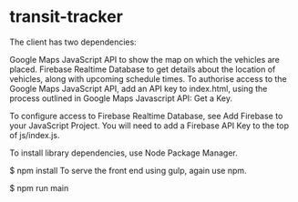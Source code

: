 # transit-tracker
The client has two dependencies:

Google Maps JavaScript API to show the map on which the vehicles are placed.
Firebase Realtime Database to get details about the location of vehicles, along with upcoming schedule times.
To authorise access to the Google Maps JavaScript API, add an API key to index.html, using the process outlined in Google Maps Javascript API: Get a Key.

To configure access to Firebase Realtime Database, see Add Firebase to your JavaScript Project. You will need to add a Firebase API Key to the top of js/index.js.

To install library dependencies, use Node Package Manager.

$ npm install
To serve the front end using gulp, again use npm.

$ npm run main
